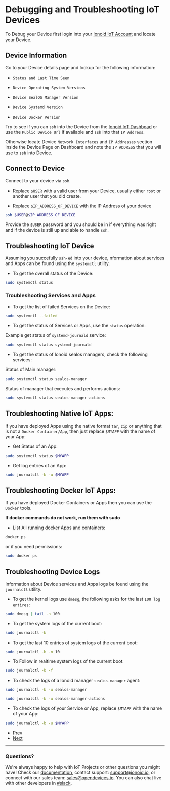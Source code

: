 # Debugging and Troubleshooting IoT Devices

To Debug your Device first login into your [Ionoid IoT Account](https://dashboard.ionoid.io/login)
and locate your Device.


## Device Information

Go to your Device details page and lookup for the following information:

* `Status and Last Time Seen`

* `Device Operating System Versions`

* `Device SealOS Manager Version`

* `Device Systemd Version`

* `Device Docker Version`


Try to see if you can `ssh` into the Device from the [Ionoid IoT
Dashboad](https://dashboard.ionoid.io/) or use the `Public Device Url` if
available and `ssh` into that `IP Address`.

Otherwise locate Device `Network Interfaces` and `IP Addresses` section
inside the Device Page on Dashboard and note the `IP ADDRESS` that you
will use to `ssh` into Device.


## Connect to Device

Connect to your device via `ssh`.

* Replace `$USER` with a valid user from your Device, usually either `root` or another user that you did create.

* Replace `$IP_ADDRESS_OF_DEVICE` with the IP Address of your device


```bash
ssh $USER@$IP_ADDRESS_OF_DEVICE
```

Provide the `$USER` password and you should be in if everything was
right and if the device is still up and able to handle `ssh`.


## Troubleshooting IoT Device

Assuming you succefully `ssh-ed` into your device, nformation about services and Apps can be found using the `systemctl` utility.


* To get the overall status of the Device:

```bash
sudo systemctl status
```

### Troubleshooting Services and Apps

* To get the list of failed Services on the Device:

```bash
sudo systemctl --failed
```

* To get the status of Services or Apps, use the `status` operation:

Example get status of `systemd-journald` service:
```bash
sudo systemctl status systemd-journald
```


* To get the status of Ionoid sealos managers, check the following services:

Status of Main manager:

```bash
sudo systemctl status sealos-manager
```

Status of manager that executes and performs actions:

```bash
sudo systemctl status sealos-manager-actions
```


## Troubleshooting Native IoT Apps:

If you have deployed Apps using the native format `tar`, `zip` or
anything that is not a `Docker Container/App`, then just replace `$MYAPP` with the name
of your App:

* Get Status of an App:

```bash
sudo systemctl status $MYAPP
```

* Get log entries of an App:

```bash
sudo journalctl -b -u $MYAPP
```


## Troubleshooting Docker IoT Apps:

If you have deployed Docker Containers or Apps then you can use the `Docker` tools.


**If docker commands do not work, run them with sudo**


* List All running docker Apps and containers:

```bash
docker ps
```

or if you need permissions:

```bash
sudo docker ps
```


## Troubleshooting Device Logs

Information about Device services and Apps logs be found using the `journalctl`
utility.

* To get the kernel logs use `dmesg`, the following asks for the last
`100 log entires`:

```bash
sudo dmesg | tail -n 100
```


* To get the system logs of the current boot:

```bash
sudo journalctl -b
```

* To get the last 10 entries of system logs of the current boot:

```bash
sudo journalctl -b -n 10
```

* To Follow in realtime system logs of the current boot:

```bash
sudo journalctl -b -f
```

* To check the logs of a Ionoid manager `sealos-manager` agent:

```bash
sudo journalctl -b -u sealos-manager
```

```bash
sudo journalctl -b -u sealos-manager-actions
```


* To check the logs of your Service or App, replace `$MYAPP` with the name
of your App:

```bash
sudo journalctl -b -u $MYAPP
```

<ul class="pagination">
	<li class="button ">
	  <a class="disabled" href="https://docs.ionoid.io/#/../apps/build/nginx">Prev</a>
	</li>

<div class="divider" />

 <li class="button">
	  <a href="https://docs.ionoid.io/#/">Next</a>
 </li>
</ul> 


---


### Questions?
We're always happy to help with IoT Projects or other questions you might have! Check our [documentation](https://docs.ionoid.io/#/), contact support: support@ionoid.io, or connect with our sales team: sales@opendevices.io. You can also chat live with other developers in  [#slack](https://ionoidcommunity.slack.com/join/shared_invite/enQtNTAzMTEwMTc5NDc2LTM2ODgxY2VmYTljNjM2NTNmZmVjYTEzY2Q4NTgyZTljYzI3MzhiZGRlODkzNTE3NTE3ODk5ZmFjNjYzOGRjZTM).
